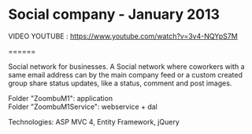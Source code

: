 Social company - January 2013
======

VIDEO YOUTUBE : https://www.youtube.com/watch?v=3v4-NQYpS7M

======

Social network for businesses. A Social network where coworkers with a same email address can by the main company feed or a custom created group share status updates, like a status, comment and post images.

Folder "ZoombuM1": application <br />
Folder "ZoombuM1Service": webservice + dal

Technologies: ASP MVC 4, Entity Framework, jQuery

